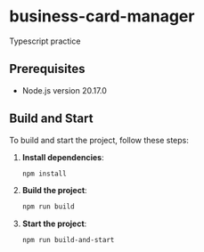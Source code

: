 # business-card-manager
Typescript practice

## Prerequisites

- Node.js version 20.17.0

## Build and Start

To build and start the project, follow these steps:

1. **Install dependencies**:
	```sh
	npm install
	```

2. **Build the project**:
	```sh
	npm run build
	```

3. **Start the project**:
	```sh
	npm run build-and-start
	```